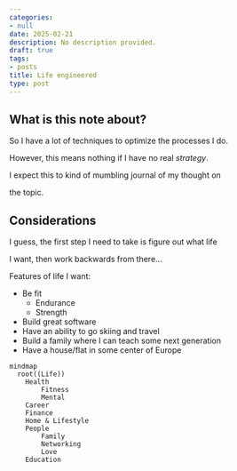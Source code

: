 ```yaml
---
categories:
- null
date: 2025-02-21
description: No description provided.
draft: true
tags:
- posts
title: Life engineered
type: post
---
```


## What is this note about?

So I have a lot of techniques to optimize the processes I do. 

However, this means nothing if I have no real *strategy*.

I expect this to kind of mumbling journal of my thought on

the topic.

## Considerations

I guess, the first step I need to take is figure out what life 

I want, then work backwards from there... 

Features of life I want:

- Be fit
	- Endurance
	- Strength
- Build great software
- Have an ability to go skiing and travel
- Build a family where I can teach some next generation
- Have a house/flat in some center of Europe

```mermaid
mindmap
  root((Life))
    Health
        Fitness
        Mental
    Career
    Finance
    Home & Lifestyle
    People
        Family
        Networking
        Love
    Education
```